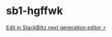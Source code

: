 # sb1-hgffwk

[Edit in StackBlitz next generation editor ⚡️](https://stackblitz.com/~/github.com/caribou38/sb1-hgffwk)
